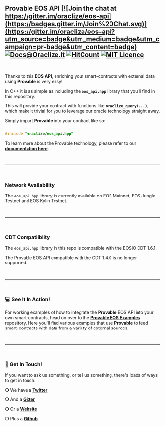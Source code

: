 ## Provable EOS API [![Join the chat at https://gitter.im/oraclize/eos-api](https://badges.gitter.im/Join%20Chat.svg)](https://gitter.im/oraclize/eos-api?utm_source=badge&utm_medium=badge&utm_campaign=pr-badge&utm_content=badge) [![Docs@Oraclize.it](https://camo.githubusercontent.com/5e89710c6ae9ce0da822eec138ee1a2f08b34453/68747470733a2f2f696d672e736869656c64732e696f2f62616467652f646f63732d536c6174652d627269676874677265656e2e737667)](http://docs.oraclize.it) [![HitCount](http://hits.dwyl.io/provable-things/eos-api.svg)](http://hits.dwyl.io/provable-things/eos-api) [![MIT Licence](https://badges.frapsoft.com/os/mit/mit.svg?v=103)](https://opensource.org/licenses/mit-license.php)

&nbsp;

Thanks to this __EOS API__, enriching your smart-contracts with external data using __Provable__ is very easy!

In C++ it is as simple as including the __`eos_api.hpp`__ library that you'll find in this repository.

This will provide your contract with functions like __`oraclize_query(...)`__, which make it trivial for you to leverage our oracle technology straight away.

Simply import __Provable__ into your contract like so:

```c++

#include "oraclize/eos_api.hpp"

```

To learn more about the Provable technology, please refer to our __[documentation here](https://docs.oraclize.it)__.

&nbsp;

***

&nbsp;

### Network Availability

The `eos_api.hpp` library in currently available on EOS Mainnet, EOS Jungle Testnet and EOS Kylin Testnet.

&nbsp;

***

&nbsp;

### CDT Compatiiblity

The `eos_api.hpp` library in this repo is compatible with the EOSIO CDT 1.6.1.

The Provable EOS API compatible with the CDT 1.4.0 is no longer supported.

&nbsp;

***

&nbsp;

### :computer: See It In Action!

For working examples of how to integrate the __Provable__ EOS API into your own smart-contracts, head on over to the __[Provable EOS Examples](https://github.com/provable-things/eos-examples)__ repository. Here you'll find various examples that use __Provable__ to feed smart-contracts with data from a variety of external sources.

&nbsp;

***

&nbsp;

### :mega: __Get In Touch!__

If you want to ask us something, or tell us something, there's loads of ways to get in touch:

__❍__ We have a __[Twitter](https://twitter.com/oraclizeit)__

__❍__ And a __[Gitter](https://gitter.im/oraclize/eos-api)__

__❍__ Or a __[Website](https://provable.xyz)__

__❍__ Plus a __[Github](https://github.com/provable-things)__
